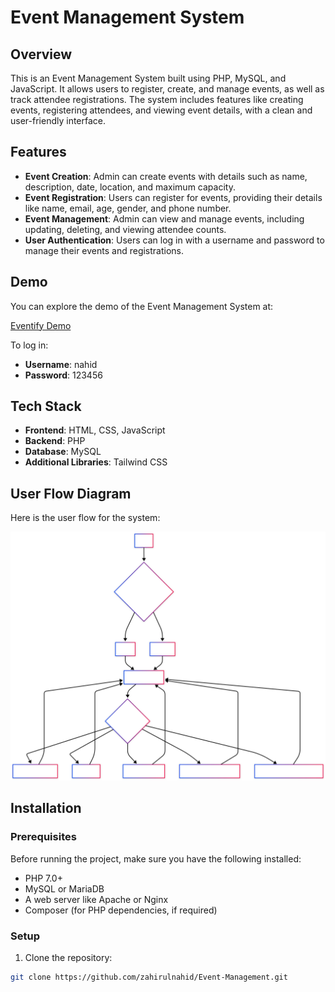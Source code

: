 # Event Management System

## Overview

This is an Event Management System built using PHP, MySQL, and JavaScript. It allows users to register, create, and manage events, as well as track attendee registrations. The system includes features like creating events, registering attendees, and viewing event details, with a clean and user-friendly interface.

## Features

- **Event Creation**: Admin can create events with details such as name, description, date, location, and maximum capacity.
- **Event Registration**: Users can register for events, providing their details like name, email, age, gender, and phone number.
- **Event Management**: Admin can view and manage events, including updating, deleting, and viewing attendee counts.
- **User Authentication**: Users can log in with a username and password to manage their events and registrations.

## Demo

You can explore the demo of the Event Management System at:

[Eventify Demo](https://eventify.amartable.com/)

To log in:
- **Username**: nahid
- **Password**: 123456

## Tech Stack

- **Frontend**: HTML, CSS, JavaScript
- **Backend**: PHP
- **Database**: MySQL
- **Additional Libraries**: Tailwind CSS


## User Flow Diagram

Here is the user flow for the system:

![User Flow Diagram](diagram.svg)

## Installation

### Prerequisites

Before running the project, make sure you have the following installed:

- PHP 7.0+ 
- MySQL or MariaDB
- A web server like Apache or Nginx
- Composer (for PHP dependencies, if required)

### Setup

1. Clone the repository:

```bash
git clone https://github.com/zahirulnahid/Event-Management.git
